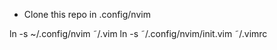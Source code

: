* Clone this repo in .config/nvim

ln -s ~/.config/nvim ˜/.vim
ln -s ˜/.config/nvim/init.vim ˜/.vimrc
